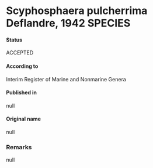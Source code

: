 Scyphosphaera pulcherrima Deflandre, 1942 SPECIES
=======

#### Status
ACCEPTED

#### According to
Interim Register of Marine and Nonmarine Genera

#### Published in
null

#### Original name
null

### Remarks
null
